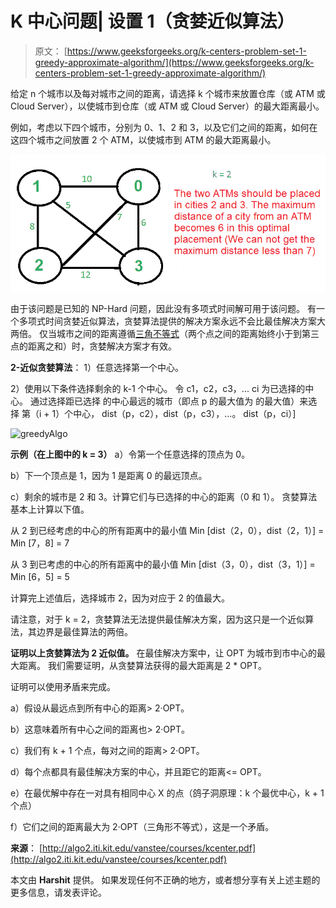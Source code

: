 # K 中心问题| 设置 1（贪婪近似算法）

> 原文： [https://www.geeksforgeeks.org/k-centers-problem-set-1-greedy-approximate-algorithm/](https://www.geeksforgeeks.org/k-centers-problem-set-1-greedy-approximate-algorithm/)

给定 n 个城市以及每对城市之间的距离，请选择 k 个城市来放置仓库（或 ATM 或 Cloud Server），以使城市到仓库（或 ATM 或 Cloud Server）的最大距离最小。

例如，考虑以下四个城市，分别为 0、1、2 和 3，以及它们之间的距离，如何在这四个城市之间放置 2 个 ATM，以使城市到 ATM 的最大距离最小。

![kcenters1](img/31fdca6e93489553fc51d0cb77097c54.png)

由于该问题是已知的 NP-Hard 问题，因此没有多项式时间解可用于该问题。 有一个多项式时间贪婪近似算法，贪婪算法提供的解决方案永远不会比最佳解决方案大两倍。 仅当城市之间的距离遵循[三角不等式](http://en.wikipedia.org/wiki/Triangle_inequality)（两个点之间的距离始终小于到第三点的距离之和）时，贪婪解决方案才有效。

**2-近似贪婪算法**：
1）任意选择第一个中心。

2）使用以下条件选择剩余的 k-1 个中心。
令 c1，c2，c3，... ci 为已选择的中心。 通过选择距已选择
的中心最远的城市（即点 p 的最大值为
的最大值）来选择
第（i + 1）个中心， dist（p，c2），dist（p，c3），…。 dist（p，ci）]

![greedyAlgo](img/3c36fed023d9cfc254e69c97f514ccc2.png)

**示例（在上图中的 k = 3）**
a）令第一个任意选择的顶点为 0。

b）下一个顶点是 1，因为 1 是距离 0 的最远顶点。

c）剩余的城市是 2 和 3。计算它们与已选择的中心的距离（0 和 1）。 贪婪算法基本上计算以下值。

从 2 到已经考虑的中心的所有距离中的最小值
Min [dist（2，0），dist（2，1）] = Min [7，8] = 7

从 3 到已考虑的中心的所有距离中的最小值
Min [dist（3，0），dist（3，1）] = Min [6，5] = 5

计算完上述值后，选择城市 2，因为对应于 2 的值最大。

请注意，对于 k = 2，贪婪算法无法提供最佳解决方案，因为这只是一个近似算法，其边界是最佳算法的两倍。

**证明以上贪婪算法为 2 近似值。**
在最佳解决方案中，让 OPT 为城市到市中心的最大距离。 我们需要证明，从贪婪算法获得的最大距离是 2 * OPT。

证明可以使用矛盾来完成。

a）假设从最远点到所有中心的距离> 2·OPT。

b）这意味着所有中心之间的距离也> 2·OPT。

c）我们有 k + 1 个点，每对之间的距离> 2·OPT。

d）每个点都具有最佳解决方案的中心，并且距它的距离<= OPT。

e）在最优解中存在一对具有相同中心 X 的点（鸽子洞原理：k 个最优中心，k + 1 个点）

f）它们之间的距离最大为 2·OPT（三角形不等式），这是一个矛盾。

**来源**：
[http://algo2.iti.kit.edu/vanstee/courses/kcenter.pdf](http://algo2.iti.kit.edu/vanstee/courses/kcenter.pdf)

本文由 **Harshit** 提供。 如果发现任何不正确的地方，或者想分享有关上述主题的更多信息，请发表评论。

